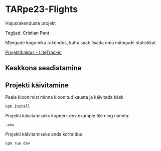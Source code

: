 # TARpe23-Flights

Hajusrakenduste projekt

Tegijad: Cristian Pent

Mängude kogumiku rakendus, kuhu saab lisada oma mängude statistikat

[Projektihaldus - LiteTracker]()

## Keskkona seadistamine


## Projekti käivitamine

Peale kloonimist minna kloonitud kausta ja käivitada käsk

`npm install`

Projekti käivitamiseks kopeeri .env.example file ning nimeta:

`.env`

Projekti käivitamiseks anda korraldus

`npm run dev`

